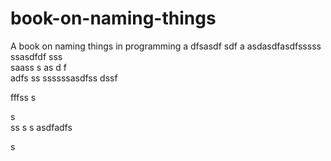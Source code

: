 # book-on-naming-things
A book on naming things in programming
a
dfsasdf  sdf
a asdasdfasdfsssss ssasdfdf
sss    
  saass
s as d f  
adfs    ss
ssssssasdfss
   dssf 
 
fffss 
s
 
s   
ss
s
s
asdfadfs
 
s
  
